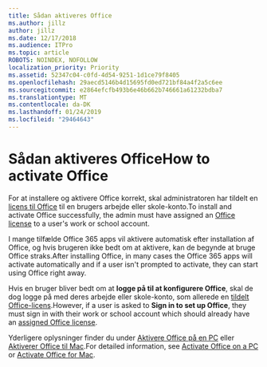 ```yaml
---
title: Sådan aktiveres Office
ms.author: jillz
author: jillz
ms.date: 12/17/2018
ms.audience: ITPro
ms.topic: article
ROBOTS: NOINDEX, NOFOLLOW
localization_priority: Priority
ms.assetid: 52347c04-c0fd-4d54-9251-1d1ce79f8405
ms.openlocfilehash: 29aecd5146b4d15695fd0ed721bf84a4f2a5c6ee
ms.sourcegitcommit: e2864efcfb493b6e46b662b746661a61232bdba7
ms.translationtype: MT
ms.contentlocale: da-DK
ms.lasthandoff: 01/24/2019
ms.locfileid: "29464643"
---
```

# <a name="how-to-activate-office"></a><span data-ttu-id="96a5f-102">Sådan aktiveres Office</span><span class="sxs-lookup"><span data-stu-id="96a5f-102">How to activate Office</span></span>

<span data-ttu-id="96a5f-103">For at installere og aktivere Office korrekt, skal administratoren har tildelt en [licens til Office](https://docs.microsoft.com/office365/admin/subscriptions-and-billing/assign-licenses-to-users) til en brugers arbejde eller skole-konto.</span><span class="sxs-lookup"><span data-stu-id="96a5f-103">To install and activate Office successfully, the admin must have assigned an [Office license](https://docs.microsoft.com/office365/admin/subscriptions-and-billing/assign-licenses-to-users) to a user's work or school account.</span></span> 
  
<span data-ttu-id="96a5f-104">I mange tilfælde Office 365 apps vil aktivere automatisk efter installation af Office, og hvis brugeren ikke bedt om at aktivere, kan de begynde at bruge Office straks.</span><span class="sxs-lookup"><span data-stu-id="96a5f-104">After installing Office, in many cases the Office 365 apps will activate automatically and if a user isn't prompted to activate, they can start using Office right away.</span></span>
  
<span data-ttu-id="96a5f-105">Hvis en bruger bliver bedt om at **logge på til at konfigurere Office**, skal de dog logge på med deres arbejde eller skole-konto, som allerede en [tildelt Office-licens](https://support.office.com/article/f8ab5e25-bf3f-4a47-b264-174b1ee925fd.aspx).</span><span class="sxs-lookup"><span data-stu-id="96a5f-105">However, if a user is asked to **Sign in to set up Office**, they must sign in with their work or school account which should already have an [assigned Office license](https://support.office.com/article/f8ab5e25-bf3f-4a47-b264-174b1ee925fd.aspx).</span></span>
  
<span data-ttu-id="96a5f-106">Yderligere oplysninger finder du under [Aktivere Office på en PC](https://support.office.com/article/5bd38f38-db92-448b-a982-ad170b1e187e.aspx) eller [Aktiverer Office til Mac](https://support.office.com/article/7f6646b1-bb14-422a-9ad4-a53410fcefb2.aspx).</span><span class="sxs-lookup"><span data-stu-id="96a5f-106">For detailed information, see [Activate Office on a PC](https://support.office.com/article/5bd38f38-db92-448b-a982-ad170b1e187e.aspx) or [Activate Office for Mac](https://support.office.com/article/7f6646b1-bb14-422a-9ad4-a53410fcefb2.aspx).</span></span>
  

